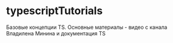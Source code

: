 # typescriptTutorials
Базовые концепции TS. Основные материалы - видео с канала Владилена Минина и документация TS
